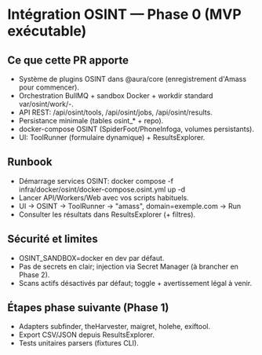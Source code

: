 # Intégration OSINT — Phase 0 (MVP exécutable)

## Ce que cette PR apporte
- Système de plugins OSINT dans @aura/core (enregistrement d'Amass pour commencer).
- Orchestration BullMQ + sandbox Docker + workdir standard var/osint/work/<tool>-<jobId>.
- API REST: /api/osint/tools, /api/osint/jobs, /api/osint/results.
- Persistance minimale (tables osint_* + repo).
- docker-compose OSINT (SpiderFoot/PhoneInfoga, volumes persistants).
- UI: ToolRunner (formulaire dynamique) + ResultsExplorer.

## Runbook
- Démarrage services OSINT: docker compose -f infra/docker/osint/docker-compose.osint.yml up -d
- Lancer API/Workers/Web avec vos scripts habituels.
- UI → OSINT → ToolRunner → "amass", domain=exemple.com → Run
- Consulter les résultats dans ResultsExplorer (+ filtres).

## Sécurité et limites
- OSINT_SANDBOX=docker en dev par défaut.
- Pas de secrets en clair; injection via Secret Manager (à brancher en Phase 2).
- Scans actifs désactivés par défaut; toggle + avertissement légal à venir.

## Étapes phase suivante (Phase 1)
- Adapters subfinder, theHarvester, maigret, holehe, exiftool.
- Export CSV/JSON depuis ResultsExplorer.
- Tests unitaires parsers (fixtures CLI).